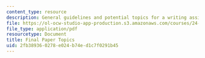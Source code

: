 ```yaml
---
content_type: resource
description: General guidelines and potential topics for a writing assignment on bioethics.
file: https://ol-ocw-studio-app-production.s3.amazonaws.com/courses/24-06j-bioethics-spring-2009/2fb389360278e024b74ed1c7f0291b45_MIT24_06Js09_assn04_final.pdf
file_type: application/pdf
resourcetype: Document
title: Final Paper Topics
uid: 2fb38936-0278-e024-b74e-d1c7f0291b45
---
```

